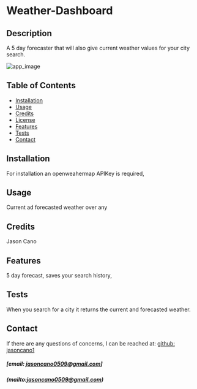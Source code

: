 # Weather-Dashboard


## Description
A 5 day forecaster that will also give current weather values for your city search.

![app_image](assets/images/mockuip.png)

## Table of Contents
- [Installation](#installation)
- [Usage](#usage)
- [Credits](#credits)
- [License](#license)
- [Features](#features)
- [Tests](#tests)
- [Contact](#contact)

## Installation
For installation an openweahermap APIKey is required,

## Usage
Current ad forecasted weather over any 

## Credits
Jason Cano



## Features
5 day forecast, saves your search history, 

## Tests
When you search for a city it returns the current and forecasted weather.

## Contact
If there are any questions of concerns, I can be reached at:
[github: jasoncano1](https://github.com/jasoncano1)
##### [email: jasoncano0509@gmail.com] 
##### (mailto:jasoncano0509@gmail.com)
